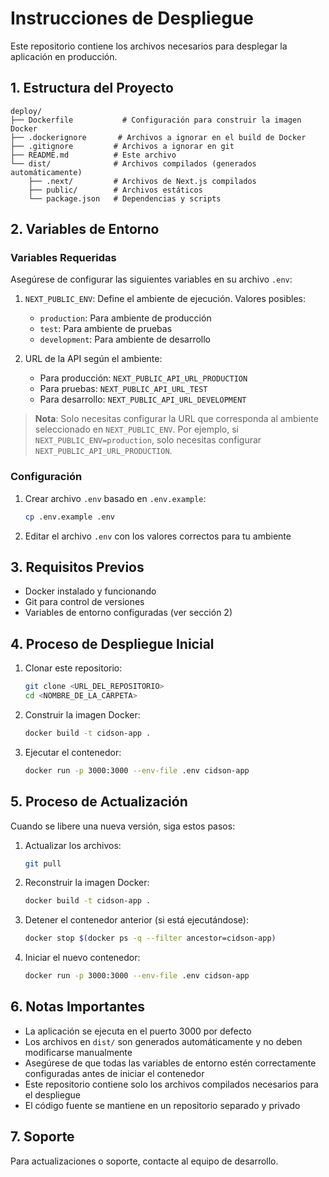 # Instrucciones de Despliegue

Este repositorio contiene los archivos necesarios para desplegar la aplicación en producción.

## 1. Estructura del Proyecto

```
deploy/
├── Dockerfile           # Configuración para construir la imagen Docker
├── .dockerignore       # Archivos a ignorar en el build de Docker
├── .gitignore         # Archivos a ignorar en git
├── README.md          # Este archivo
└── dist/              # Archivos compilados (generados automáticamente)
    ├── .next/         # Archivos de Next.js compilados
    ├── public/        # Archivos estáticos
    └── package.json   # Dependencias y scripts
```

## 2. Variables de Entorno

### Variables Requeridas

Asegúrese de configurar las siguientes variables en su archivo `.env`:

1. `NEXT_PUBLIC_ENV`: Define el ambiente de ejecución. Valores posibles:

   - `production`: Para ambiente de producción
   - `test`: Para ambiente de pruebas
   - `development`: Para ambiente de desarrollo

2. URL de la API según el ambiente:
   - Para producción: `NEXT_PUBLIC_API_URL_PRODUCTION`
   - Para pruebas: `NEXT_PUBLIC_API_URL_TEST`
   - Para desarrollo: `NEXT_PUBLIC_API_URL_DEVELOPMENT`

> **Nota**: Solo necesitas configurar la URL que corresponda al ambiente seleccionado en `NEXT_PUBLIC_ENV`.
> Por ejemplo, si `NEXT_PUBLIC_ENV=production`, solo necesitas configurar `NEXT_PUBLIC_API_URL_PRODUCTION`.

### Configuración

1. Crear archivo `.env` basado en `.env.example`:
   ```bash
   cp .env.example .env
   ```
2. Editar el archivo `.env` con los valores correctos para tu ambiente

## 3. Requisitos Previos

- Docker instalado y funcionando
- Git para control de versiones
- Variables de entorno configuradas (ver sección 2)

## 4. Proceso de Despliegue Inicial

1. Clonar este repositorio:

   ```bash
   git clone <URL_DEL_REPOSITORIO>
   cd <NOMBRE_DE_LA_CARPETA>
   ```

2. Construir la imagen Docker:

   ```bash
   docker build -t cidson-app .
   ```

3. Ejecutar el contenedor:
   ```bash
   docker run -p 3000:3000 --env-file .env cidson-app
   ```

## 5. Proceso de Actualización

Cuando se libere una nueva versión, siga estos pasos:

1. Actualizar los archivos:

   ```bash
   git pull
   ```

2. Reconstruir la imagen Docker:

   ```bash
   docker build -t cidson-app .
   ```

3. Detener el contenedor anterior (si está ejecutándose):

   ```bash
   docker stop $(docker ps -q --filter ancestor=cidson-app)
   ```

4. Iniciar el nuevo contenedor:
   ```bash
   docker run -p 3000:3000 --env-file .env cidson-app
   ```

## 6. Notas Importantes

- La aplicación se ejecuta en el puerto 3000 por defecto
- Los archivos en `dist/` son generados automáticamente y no deben modificarse manualmente
- Asegúrese de que todas las variables de entorno estén correctamente configuradas antes de iniciar el contenedor
- Este repositorio contiene solo los archivos compilados necesarios para el despliegue
- El código fuente se mantiene en un repositorio separado y privado

## 7. Soporte

Para actualizaciones o soporte, contacte al equipo de desarrollo.
